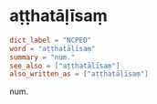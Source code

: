 # aṭṭhatāḷīsaṃ

``` toml
dict_label = "NCPED"
word = "aṭṭhatāḷīsaṃ"
summary = "num."
see_also = ["aṭṭhatālīsaṃ"]
also_written_as = ["aṭṭhatāḷīsaṃ"]
```

num.

